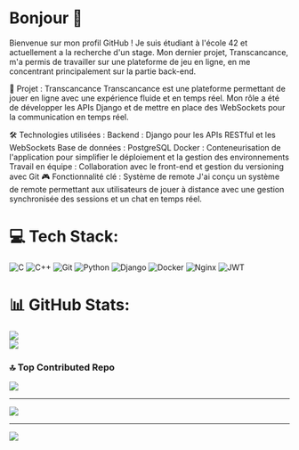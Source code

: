 # Bonjour 👋

Bienvenue sur mon profil GitHub ! Je suis étudiant à l'école 42 et actuellement a la recherche d'un stage. Mon dernier projet, Transcancance, m'a permis de travailler sur une plateforme de jeu en ligne, en me concentrant principalement sur la partie back-end.

🚀 Projet : Transcancance
Transcancance est une plateforme permettant de jouer en ligne avec une expérience fluide et en temps réel. Mon rôle a été de développer les APIs Django et de mettre en place des WebSockets pour la communication en temps réel.

🛠️ Technologies utilisées :
Backend : Django pour les APIs RESTful et les WebSockets
Base de données : PostgreSQL
Docker : Conteneurisation de l'application pour simplifier le déploiement et la gestion des environnements
Travail en équipe : Collaboration avec le front-end et gestion du versioning avec Git
🎮 Fonctionnalité clé : Système de remote
J'ai conçu un système de remote permettant aux utilisateurs de jouer à distance avec une gestion synchronisée des sessions et un chat en temps réel.

# 💻 Tech Stack:
![C](https://img.shields.io/badge/c-%2300599C.svg?style=for-the-badge&logo=c&logoColor=white) ![C++](https://img.shields.io/badge/c++-%2300599C.svg?style=for-the-badge&logo=c%2B%2B&logoColor=white) ![Git](https://img.shields.io/badge/git-%23F05033.svg?style=for-the-badge&logo=git&logoColor=white) ![Python](https://img.shields.io/badge/python-3670A0?style=for-the-badge&logo=python&logoColor=ffdd54) ![Django](https://img.shields.io/badge/django-%23092E20.svg?style=for-the-badge&logo=django&logoColor=white) ![Docker](https://img.shields.io/badge/docker-%230db7ed.svg?style=for-the-badge&logo=docker&logoColor=white) ![Nginx](https://img.shields.io/badge/nginx-%23009639.svg?style=for-the-badge&logo=nginx&logoColor=white) ![JWT](https://img.shields.io/badge/JWT-black?style=for-the-badge&logo=JSON%20web%20tokens)

# 📊 GitHub Stats:
![](https://github-readme-stats.vercel.app/api?username=ThomasIBurtin&theme=merko&hide_border=true&include_all_commits=false&count_private=false)<br/>
![](https://github-readme-streak-stats.herokuapp.com/?user=ThomasIBurtin&theme=merko&hide_border=true)<br/>

### 🔝 Top Contributed Repo
![](https://github-contributor-stats.vercel.app/api?username=ThomasIBurtin&limit=5&theme=dark&combine_all_yearly_contributions=true)

---
[![](https://visitcount.itsvg.in/api?id=ThomasIBurtin&icon=0&color=0)](https://visitcount.itsvg.in)

---
[![](https://visitcount.itsvg.in/api?id=ThomasIBurtin&icon=0&color=0)](https://visitcount.itsvg.in)


<!-- Proudly created with GPRM ( https://gprm.itsvg.in ) -->

<!-- Proudly created with GPRM ( https://gprm.itsvg.in ) -->
